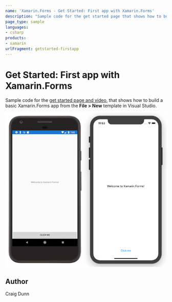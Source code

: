 ```yaml
---
name: 'Xamarin.Forms - Get Started: First app with Xamarin.Forms'
description: "Sample code for the get started page that shows how to build a basic Xamarin.Forms app #getstarted"
page_type: sample
languages:
- csharp
products:
- xamarin
urlFragment: getstarted-firstapp
---
```

# Get Started: First app with Xamarin.Forms

Sample code for the [get started page and video](https://docs.microsoft.com/xamarin/xamarin-forms/get-started/first-app/), that shows how to build a basic Xamarin.Forms app from the **File > New** template in Visual Studio.

![Screenshots of the sample on Android and iOS](Screenshots/all.png)

## Author

Craig Dunn
